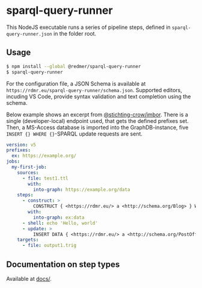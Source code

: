 # sparql-query-runner

This NodeJS executable runs a series of pipeline steps, defined in `sparql-query-runner.json` in the folder root.

## Usage

```sh
$ npm install --global @redmer/sparql-query-runner
$ sparql-query-runner
```

For the configuration file, a JSON Schema is available at `https://rdmr.eu/sparql-query-runner/schema.json`.
Supported editors, incuding VS Code, provide syntax validation and text completion using the schema.

Below example shows an excerpt from [@stichting-crow/imbor](https://github.com/stichting-crow/imbor).
There is a single (developer-local) endpoint used, that gets the defined prefixes set.
Then, a MS-Access database is imported into the GraphDB-instance,
five `INSERT {} WHERE {}`-SPARQL update requests are sent.

```yaml
version: v5
prefixes:
  ex: https://example.org/
jobs:
  my-first-job:
    sources:
      - file: test1.ttl
        with:
          into-graph: https://example.org/data
    steps:
      - construct: >
          CONSTRUCT { <https://rdmr.eu/> a <http://schema.org/Blog> } WHERE {}
        with:
          into-graph: ex:data
      - shell: echo 'Hello, world'
      - update: >
          INSERT DATA { <https://rdmr.eu/> a <http://schema.org/PostOffice> . }
    targets:
      - file: output1.trig
```

## Documentation on step types

Available at [docs/](docs/).
